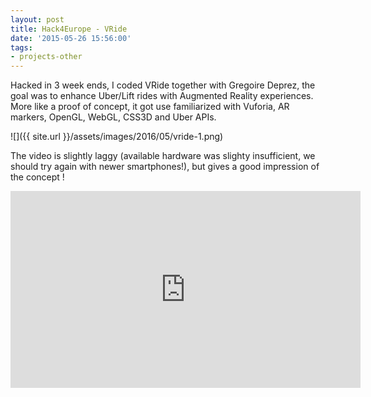 ```yaml
---
layout: post
title: Hack4Europe - VRide
date: '2015-05-26 15:56:00'
tags:
- projects-other
---
```


Hacked in 3 week ends, I coded VRide together with Gregoire Deprez, the goal was to enhance Uber/Lift rides with Augmented Reality experiences. More like a proof of concept, it got use familiarized with Vuforia, AR markers, OpenGL, WebGL, CSS3D and Uber APIs. 

![]({{ site.url }}/assets/images/2016/05/vride-1.png)

The video is slightly laggy (available hardware was slighty insufficient, we should try again with newer smartphones!), but gives a good impression of the concept !

<iframe width="560" height="315" src="https://www.youtube.com/embed/M1yG-ApbirE" frameborder="0" allowfullscreen></iframe>